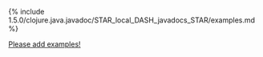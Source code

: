 {% include 1.5.0/clojure.java.javadoc/STAR_local_DASH_javadocs_STAR/examples.md %}

[Please add examples!](https://github.com/arrdem/grimoire/edit/master/_includes/1.6.0/clojure.java.javadoc/STAR_local_DASH_javadocs_STAR/examples.md)
